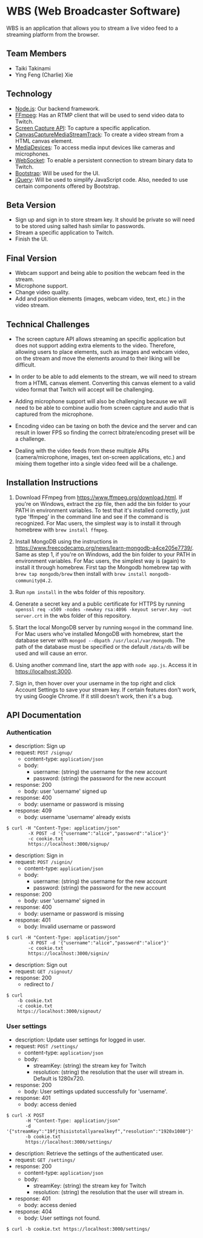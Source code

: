# WBS (Web Broadcaster Software)

WBS is an application that allows you to stream a live video feed to a streaming platform from the browser.

## Team Members

- Taiki Takinami
- Ying Feng (Charlie) Xie

## Technology

- [Node.js](https://nodejs.org/en/): Our backend framework.
- [FFmpeg](https://www.ffmpeg.org/): Has an RTMP client that will be used to send video data to Twitch.
- [Screen Capture API](https://developer.mozilla.org/en-US/docs/Web/API/Screen_Capture_API): To capture a specific application.
- [CanvasCaptureMediaStreamTrack](https://developer.mozilla.org/en-US/docs/Web/API/CanvasCaptureMediaStreamTrack): To create a video stream from a HTML canvas element.
- [MediaDevices](https://developer.mozilla.org/en-US/docs/Web/API/MediaDevices): To access media input devices like cameras and microphones.
- [WebSocket](https://developer.mozilla.org/en-US/docs/Web/API/WebSockets_API): To enable a persistent connection to stream binary data to Twitch.
- [Bootstrap](https://getbootstrap.com/): Will be used for the UI.
- [jQuery](https://jquery.com/): Will be used to simplify JavaScript code. Also, needed to use certain components offered by Bootstrap.

## Beta Version

- Sign up and sign in to store stream key. It should be private so will need to be stored using salted hash similar to passwords.
- Stream a specific application to Twitch.
- Finish the UI.

## Final Version

- Webcam support and being able to position the webcam feed in the stream.
- Microphone support.
- Change video quality.
- Add and position elements (images, webcam video, text, etc.) in the video stream.

## Technical Challenges

- The screen capture API allows streaming an specific application but does not support adding extra elements to the video. Therefore, allowing users to place elements, such as images and webcam video, on the stream and move the elements around to their liking will be difficult.

- In order to be able to add elements to the stream, we will need to stream from a HTML canvas element. Converting this canvas element to a valid video format that Twitch will accept will be challenging.

- Adding microphone support will also be challenging because we will need to be able to combine audio from screen capture and audio that is captured from the microphone.

- Encoding video can be taxing on both the device and the server and can result in lower FPS so finding the correct bitrate/encoding preset will be a challenge.

- Dealing with the video feeds from these multiple APIs (camera/microphone, images, text on-screen applications, etc.) and mixing them together into a single video feed will be a challenge.

## Installation Instructions

1. Download FFmpeg from <https://www.ffmpeg.org/download.html>. If you're on Windows, extract the zip file, then add the bin folder to your PATH in environment variables. To test that it's installed correctly, just type 'ffmpeg' in the command line and see if the command is recognized. For Mac users, the simplest way is to install it through homebrew with `brew install ffmpeg`.

2. Install MongoDB using the instructions in <https://www.freecodecamp.org/news/learn-mongodb-a4ce205e7739/>. Same as step 1, if you're on Windows, add the bin folder to your PATH in environment variables. For Mac users, the simplest way is (again) to install it through homebrew. First tap the Mongodb homebrew tap with `brew tap mongodb/brew` then install with `brew install mongodb-community@4.2`.

3. Run `npm install` in the wbs folder of this repository.

4. Generate a secret key and a public certificate for HTTPS by running `openssl req -x509 -nodes -newkey rsa:4096 -keyout server.key -out server.crt` in the wbs folder of this repository.

5. Start the local MongoDB server by running `mongod` in the command line. For Mac users who've installed MongoDB with homebrew, start the database server with `mongod --dbpath /usr/local/var/mongodb`. The path of the database must be specified or the default `/data/db` will be used and will cause an error.

6. Using another command line, start the app with `node app.js`. Access it in <https://localhost:3000>.

7. Sign in, then hover over your username in the top right and click Account Settings to save your stream key. If certain features don't work, try using Google Chrome. If it still doesn't work, then it's a bug.

## API Documentation
### Authentication

- description: Sign up
- request: `POST /signup/`
    - content-type: `application/json`
    - body:
      - username: (string) the username for the new account
      - password: (string) the password for the new account
- response: 200
    - body: user 'username' signed up
- response: 400
    - body: username or password is missing
- response: 409
    - body: username 'username' already exists

``` 
$ curl -H "Content-Type: application/json"
        -X POST -d '{"username":"alice","password":"alice"}'
        -c cookie.txt
        https://localhost:3000/signup/
```

- description: Sign in
- request: `POST /signin/`
    - content-type: `application/json`
    - body:
      - username: (string) the username for the new account
      - password: (string) the password for the new account
- response: 200
    - body: user 'username' signed in
- response: 400
    - body: username or password is missing
- response: 401
    - body: Invalid username or password   

``` 
$ curl -H "Content-Type: application/json"
        -X POST -d '{"username":"alice","password":"alice"}'
        -c cookie.txt
        https://localhost:3000/signin/
```

- description: Sign out
- request: `GET /signout/`
- response: 200
    - redirect to / 

``` 
$ curl
    -b cookie.txt
    -c cookie.txt
    https://localhost:3000/signout/
```

### User settings

- description: Update user settings for logged in user.
- request: `POST /settings/`
    - content-type: `application/json`
    - body:
      - streamKey: (string) the stream key for Twitch
      - resolution: (string) the resolution that the user will stream in. Default is 1280x720.
- response: 200
    - body: User settings updated successfully for 'username'.
- response: 401
    - body: access denied
    
``` 
$ curl -X POST 
       -H "Content-Type: application/json" 
       -d '{"streamKey":"19fjthisistotallyarealkeyf","resolution":"1920x1080"}'
       -b cookie.txt
       https://localhost:3000/settings/
```

- description: Retrieve the settings of the authenticated user.
- request: `GET /settings/`
- response: 200
    - content-type: `application/json`
    - body:
      - streamKey: (string) the stream key for Twitch
      - resolution: (string) the resolution that the user will stream in.
- response: 401
    - body: access denied
- response: 404
    - body: User settings not found.
 
``` 
$ curl -b cookie.txt https://localhost:3000/settings/
``` 
